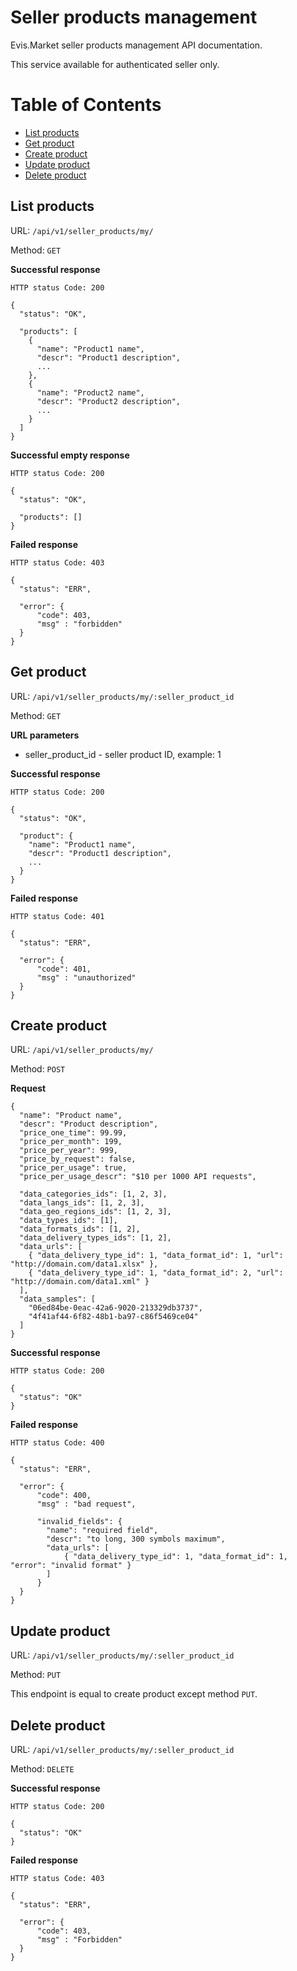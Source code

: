 # Seller products management

Evis.Market seller products management API documentation.

This service available for authenticated seller only.

Table of Contents
=================
* [List products](#list-products)
* [Get product](#get-product)
* [Create product](#create-product)
* [Update product](#update-product)
* [Delete product](#delete-product)

## List products

URL: `/api/v1/seller_products/my/`

Method: `GET`

**Successful response**

    HTTP status Code: 200

    {
      "status": "OK",

      "products": [
        {
          "name": "Product1 name",
          "descr": "Product1 description",
          ...
        },
        {
          "name": "Product2 name",
          "descr": "Product2 description",
          ...
        }
      ]
    }

**Successful empty response**

    HTTP status Code: 200

    {
      "status": "OK",

      "products": []
    }


**Failed response**

    HTTP status Code: 403

    {
      "status": "ERR",

      "error": {
          "code": 403,
          "msg" : "forbidden"
      }
    }


## Get product

URL: `/api/v1/seller_products/my/:seller_product_id`

Method: `GET`

**URL parameters**

* seller_product_id - seller product ID, example: 1

**Successful response**

    HTTP status Code: 200

    {
      "status": "OK",

      "product": {
        "name": "Product1 name",
        "descr": "Product1 description",
        ...
      }
    }

**Failed response**

    HTTP status Code: 401

    {
      "status": "ERR",

      "error": {
          "code": 401,
          "msg" : "unauthorized"
      }
    }


## Create product

URL: `/api/v1/seller_products/my/`

Method: `POST`

**Request**

    {
      "name": "Product name",
      "descr": "Product description",
      "price_one_time": 99.99,
      "price_per_month": 199,
      "price_per_year": 999,
      "price_by_request": false,
      "price_per_usage": true,
      "price_per_usage_descr": "$10 per 1000 API requests",

      "data_categories_ids": [1, 2, 3],
      "data_langs_ids": [1, 2, 3],
      "data_geo_regions_ids": [1, 2, 3],
      "data_types_ids": [1],
      "data_formats_ids": [1, 2],
      "data_delivery_types_ids": [1, 2],
      "data_urls": [
        { "data_delivery_type_id": 1, "data_format_id": 1, "url": "http://domain.com/data1.xlsx" },
        { "data_delivery_type_id": 1, "data_format_id": 2, "url": "http://domain.com/data1.xml" }
      ],
      "data_samples": [
        "06ed84be-0eac-42a6-9020-213329db3737",
        "4f41af44-6f82-48b1-ba97-c86f5469ce04"
      ]
    }

**Successful response**

    HTTP status Code: 200

    {
      "status": "OK"
    }

**Failed response**

    HTTP status Code: 400

    {
      "status": "ERR",

      "error": {
          "code": 400,
          "msg" : "bad request",

          "invalid_fields": {
            "name": "required field",
            "descr": "to long, 300 symbols maximum",
            "data_urls": [
                { "data_delivery_type_id": 1, "data_format_id": 1, "error": "invalid format" }
            ]
          }
      }
    }



## Update product

URL: `/api/v1/seller_products/my/:seller_product_id`

Method: `PUT`

This endpoint is equal to create product except method `PUT`.


## Delete product

URL: `/api/v1/seller_products/my/:seller_product_id`

Method: `DELETE`

**Successful response**

    HTTP status Code: 200

    {
      "status": "OK"
    }


**Failed response**

    HTTP status Code: 403

    {
      "status": "ERR",

      "error": {
          "code": 403,
          "msg" : "Forbidden"
      }
    }

